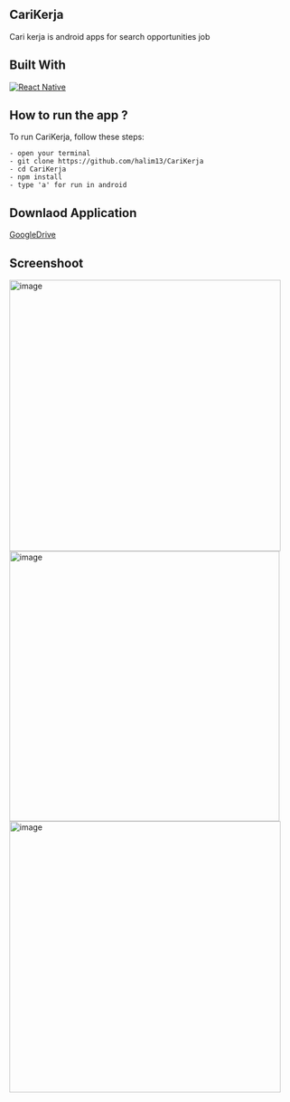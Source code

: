 ## CariKerja
Cari kerja is android apps for search opportunities job

## Built With
[![React Native](https://img.shields.io/badge/ReactNative-0.71.7-blue.svg?style=rounded-square)](https://reactnative.dev/)

## How to run the app ?
To run CariKerja, follow these steps:
```
- open your terminal
- git clone https://github.com/halim13/CariKerja
- cd CariKerja
- npm install
- type 'a' for run in android
```

## Downlaod Application
[GoogleDrive](https://drive.google.com/file/d/1vdTA5VTqdz2L-TVdJ_vqWHitwK65zomV/view?usp=sharing)

## Screenshoot
<img width="480" alt="image" src="https://user-images.githubusercontent.com/11336853/233331800-bd17f6e2-4334-4980-9ce5-022002c61f69.png">
<img width="478" alt="image" src="https://user-images.githubusercontent.com/11336853/233331981-cfb79947-2a24-43b9-a212-045d267254d2.png">
<img width="480" alt="image" src="https://user-images.githubusercontent.com/11336853/233332058-d5591cc8-e760-4453-8f95-fa1bdc115ec9.png">


